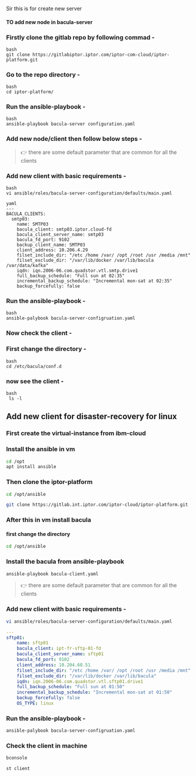 
Sir this is for create new server
#### TO add new node in bacula-server 
### Firstly clone the gitlab repo by following commad - 
```
bash
git clone https://gitlabiptor.iptor.com/iptor-com-cloud/iptor-platform.git
````

### Go to the repo directory - 
```
bash
cd iptor-platform/
```

### Run the ansible-playbook -
```
bash
ansible-playbook bacula-server configuration.yaml
```

### Add new node/client then follow below steps -

> :point_right: there are some default parameter that are common for all the clients 

### Add new client with basic requirements -
```
bash
vi ansible/roles/bacula-server-configuration/defaults/main.yaml  
```

```
yaml
---
BACULA_CLIENTS:
  smtp03:
    name: SMTP03
    bacula_client: smtp03.iptor.cloud-fd
    bacula_client_server_name: smtp03
    bacula_fd_port: 9102
    backup_client_name: SMTP03
    client_address: 10.206.4.29
    filset_include_dir: "/etc /home /var/ /opt /root /usr /media /mnt"
    filset_exclude_dir: "/var/lib/docker /var/lib/bacula /var/data/kafka"
    iqdn: iqn.2006-06.com.quadstor.vtl.smtp.drive1
    full_backup_schedule: "Full sun at 02:35"
    incremental_backup_schedule: "Incremental mon-sat at 02:35"
    backup_forcefully: false

```
### Run the ansible-playbook -
```
bash
ansible-palybook bacula-server-configruation.yaml
```

### Now check the client - 
### First change the directory -
```
bash
cd /etc/bacula/conf.d
```

### now see the client -
```
bash
 ls -l
```

## Add new client for disaster-recovery for linux 
### First create the virtual-instance from ibm-cloud

### Install the ansible in vm
```bash
cd /opt
apt install ansible
```
### Then clone the iptor-platform
```bash
cd /opt/ansible

git clone https://gitlab.int.iptor.com/iptor-cloud/iptor-platform.git
```
### After this in vm install bacula
#### first change the directory
```bash
cd /opt/ansible
```
### Install the bacula from ansible-playbook
```bash
ansible-playbook bacula-client.yaml
```
> :point_right: there are some default parameter that are common for all the clients 

### Add new client with basic requirements -

```bash
vi ansible/roles/bacula-server-configuration/defaults/main.yaml  
```
```yaml
---
sftp01:
    name: sftp01                                                                   
    bacula_client: ipt-fr-sftp-01-fd
    bacula_client_server_name: sftp01
    bacula_fd_port: 9102
    client_address: 10.204.68.51
    filset_include_dir: "/etc /home /var/ /opt /root /usr /media /mnt"
    filset_exclude_dir: "/var/lib/docker /var/lib/bacula"
    iqdn: iqn.2006-06.com.quadstor.vtl.sftp01.drive1
    full_backup_schedule: "Full sun at 01:50"
    incremental_backup_schedule: "Incremental mon-sat at 01:50"
    backup_forcefully: false
    OS_TYPE: linux
```

### Run the ansible-playbook -
```bash
ansible-palybook bacula-server-configruation.yaml
``` 
### Check the client in machine
```bash
bconsole
```
```bash
st client
```

